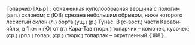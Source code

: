 ---
---

Топарчих-⟦Хыр⟧
: обнаженная куполообразная вершина с пологим ⦅зап.⦆ склоном; с ⦅ЮВ⦆ срезана небольшим обрывом, ниже которого лесистый склон ⦅л.⦆ борта ⦅ущ.⦆ ⦅р.⦆ Тунас. В ⦅с-вост.⦆ части Караби-яйлы, в 1 км к ⦅Ю⦆ от ⦅г.⦆ Кара-Тав ⦅тюрк.⦆ топарчик – комочек, кусочек; ⦅ср.⦆ ⦅рпл.⦆ топар; ⦅ср.⦆ ⦅тюрк.⦆ топарлак – округленный ⦃Ж8⦄.
